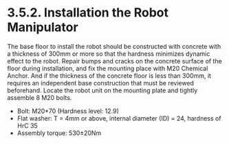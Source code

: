 ﻿# 3.5.2. Installation the Robot Manipulator

The base floor to install the robot should be constructed with concrete with a thickness of 300mm or more so that the hardness minimizes dynamic effect to the robot. Repair bumps and cracks on the concrete surface of the floor during installation, and fix the mounting place with M20 Chemical Anchor. And if the thickness of the concrete floor is less than 300mm, it requires an independent base construction that must be reviewed beforehand. 
Locate the robot unit on the mounting plate and tightly assemble 8 M20 bolts.

*	Bolt: M20*70 (Hardness level: 12.9) 
*	Flat washer: T = 4mm or above, internal diameter (ID) = 24, hardness of HrC 35
*	Assembly torque: 530±20Nm
 

 





